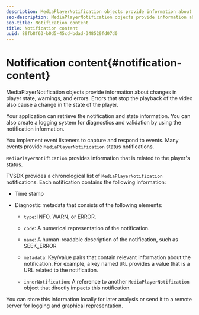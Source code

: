 ```yaml
---
description: MediaPlayerNotification objects provide information about changes in player state, warnings, and errors. Errors that stop the playback of the video also cause a change in the state of the player.
seo-description: MediaPlayerNotification objects provide information about changes in player state, warnings, and errors. Errors that stop the playback of the video also cause a change in the state of the player.
seo-title: Notification content
title: Notification content
uuid: 89fb8f63-b0d5-45cd-bdad-348529fd07d0
---
```


# Notification content{#notification-content}

MediaPlayerNotification objects provide information about changes in player state, warnings, and errors. Errors that stop the playback of the video also cause a change in the state of the player.

Your application can retrieve the notification and state information. You can also create a logging system for diagnostics and validation by using the notification information.

You implement event listeners to capture and respond to events. Many events provide `MediaPlayerNotification` status notifications.

`MediaPlayerNotification` provides information that is related to the player's status.

TVSDK provides a chronological list of `MediaPlayerNotification` notifications. Each notification contains the following information:

* Time stamp 
* Diagnostic metadata that consists of the following elements:

    * `type`: INFO, WARN, or ERROR. 
    * `code`: A numerical representation of the notification. 
    * `name`: A human-readable description of the notification, such as SEEK_ERROR 
    * `metadata`: Key/value pairs that contain relevant information about the notification. For example, a key named `URL` provides a value that is a URL related to the notification. 
    
    * `innerNotification`: A reference to another `MediaPlayerNotification` object that directly impacts this notification.

You can store this information locally for later analysis or send it to a remote server for logging and graphical representation. 
